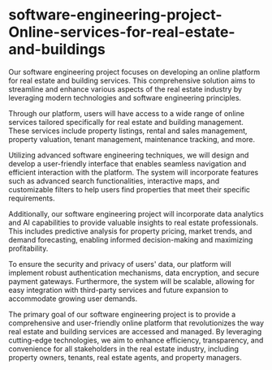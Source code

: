 # software-engineering-project-Online-services-for-real-estate-and-buildings
Our software engineering project focuses on developing an online platform for real estate and building services. This comprehensive solution aims to streamline and enhance various aspects of the real estate industry by leveraging modern technologies and software engineering principles.

Through our platform, users will have access to a wide range of online services tailored specifically for real estate and building management. These services include property listings, rental and sales management, property valuation, tenant management, maintenance tracking, and more.

Utilizing advanced software engineering techniques, we will design and develop a user-friendly interface that enables seamless navigation and efficient interaction with the platform. The system will incorporate features such as advanced search functionalities, interactive maps, and customizable filters to help users find properties that meet their specific requirements.

Additionally, our software engineering project will incorporate data analytics and AI capabilities to provide valuable insights to real estate professionals. This includes predictive analysis for property pricing, market trends, and demand forecasting, enabling informed decision-making and maximizing profitability.

To ensure the security and privacy of users' data, our platform will implement robust authentication mechanisms, data encryption, and secure payment gateways. Furthermore, the system will be scalable, allowing for easy integration with third-party services and future expansion to accommodate growing user demands.

The primary goal of our software engineering project is to provide a comprehensive and user-friendly online platform that revolutionizes the way real estate and building services are accessed and managed. By leveraging cutting-edge technologies, we aim to enhance efficiency, transparency, and convenience for all stakeholders in the real estate industry, including property owners, tenants, real estate agents, and property managers.
